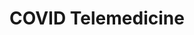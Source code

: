 ---
# Feel free to add content and custom Front Matter to this file.
# To modify the layout, see https://jekyllrb.com/docs/themes/#overriding-theme-defaults
# (height-34)px

layout: telemedicine
permalink: telemedicine/
title: COVID Telemedicine
data-title: "COVID Telemedicine Services"

---